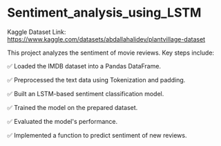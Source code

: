 # Sentiment_analysis_using_LSTM

Kaggle Dataset Link: https://www.kaggle.com/datasets/abdallahalidev/plantvillage-dataset

This project analyzes the sentiment of movie reviews. Key steps include:

✅  Loaded the IMDB dataset into a Pandas DataFrame.

✅  Preprocessed the text data using Tokenization and padding.

✅  Built an LSTM-based sentiment classification model.

✅  Trained the model on the prepared dataset.

✅  Evaluated the model's performance.

✅  Implemented a function to predict sentiment of new reviews.







